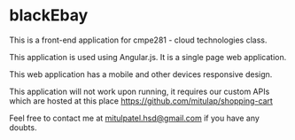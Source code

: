 # blackEbay
This is a front-end application for cmpe281 - cloud technologies class.

This application is used using Angular.js. It is a single page web application.

This web application has a mobile and other devices responsive design.

This application will not work upon running, it requires our custom APIs which are hosted at this place https://github.com/mitulap/shopping-cart

Feel free to contact me at mitulpatel.hsd@gmail.com if you have any doubts.
